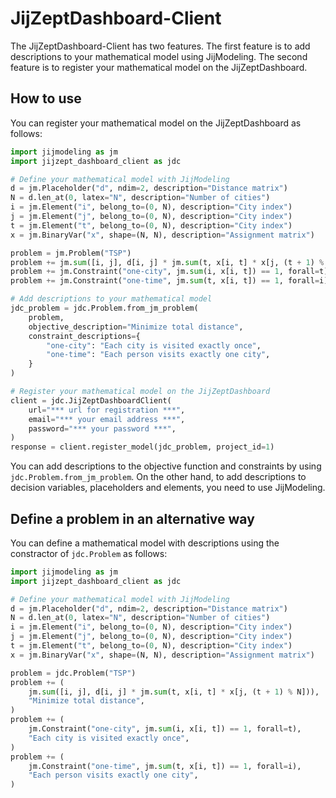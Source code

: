 # JijZeptDashboard-Client

The JijZeptDashboard-Client has two features. The first feature is to add 
descriptions to your mathematical model using JijModeling. The second feature 
is to register your mathematical model on the JijZeptDashboard.

## How to use

You can register your mathematical model on the JijZeptDashboard as follows:

```python
import jijmodeling as jm
import jijzept_dashboard_client as jdc

# Define your mathematical model with JijModeling
d = jm.Placeholder("d", ndim=2, description="Distance matrix")
N = d.len_at(0, latex="N", description="Number of cities")
i = jm.Element("i", belong_to=(0, N), description="City index")
j = jm.Element("j", belong_to=(0, N), description="City index")
t = jm.Element("t", belong_to=(0, N), description="City index")
x = jm.BinaryVar("x", shape=(N, N), description="Assignment matrix")

problem = jm.Problem("TSP")
problem += jm.sum([i, j], d[i, j] * jm.sum(t, x[i, t] * x[j, (t + 1) % N]))
problem += jm.Constraint("one-city", jm.sum(i, x[i, t]) == 1, forall=t)
problem += jm.Constraint("one-time", jm.sum(t, x[i, t]) == 1, forall=i)

# Add descriptions to your mathematical model
jdc_problem = jdc.Problem.from_jm_problem(
    problem,
    objective_description="Minimize total distance",
    constraint_descriptions={
        "one-city": "Each city is visited exactly once",
        "one-time": "Each person visits exactly one city",
    }
)

# Register your mathematical model on the JijZeptDashboard
client = jdc.JijZeptDashboardClient(
    url="*** url for registration ***",
    email="*** your email address ***",
    password="*** your password ***",
)
response = client.register_model(jdc_problem, project_id=1)
```

You can add descriptions to the objective function and constraints by 
using `jdc.Problem.from_jm_problem`. On the other hand, to add descriptions 
to decision variables, placeholders and elements, you need to use JijModeling.

## Define a problem in an alternative way

You can define a mathematical model with descriptions using the constractor 
of `jdc.Problem` as follows:

```python
import jijmodeling as jm
import jijzept_dashboard_client as jdc

# Define your mathematical model with JijModeling
d = jm.Placeholder("d", ndim=2, description="Distance matrix")
N = d.len_at(0, latex="N", description="Number of cities")
i = jm.Element("i", belong_to=(0, N), description="City index")
j = jm.Element("j", belong_to=(0, N), description="City index")
t = jm.Element("t", belong_to=(0, N), description="City index")
x = jm.BinaryVar("x", shape=(N, N), description="Assignment matrix")

problem = jdc.Problem("TSP")
problem += (
    jm.sum([i, j], d[i, j] * jm.sum(t, x[i, t] * x[j, (t + 1) % N])),
    "Minimize total distance",
)
problem += (
    jm.Constraint("one-city", jm.sum(i, x[i, t]) == 1, forall=t),
    "Each city is visited exactly once",
)
problem += (
    jm.Constraint("one-time", jm.sum(t, x[i, t]) == 1, forall=i),
    "Each person visits exactly one city",
)
```
